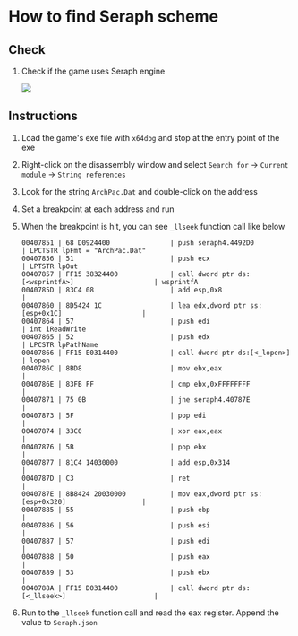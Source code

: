 # How to find Seraph scheme

## Check

1. Check if the game uses Seraph engine

   ![](./pictures/seraph-1.png)

## Instructions

1. Load the game's exe file with `x64dbg` and stop at the entry point of the exe

2. Right-click on the disassembly window and select `Search for` -> `Current module` -> `String references`

3. Look for the string `ArchPac.Dat` and double-click on the address

4. Set a breakpoint at each address and run

5. When the breakpoint is hit, you can see `_llseek` function call like below

   ```assembly
   00407851 | 68 D0924400               | push seraph4.4492D0                                | LPCTSTR lpFmt = "ArchPac.Dat"
   00407856 | 51                        | push ecx                                           | LPTSTR lpOut
   00407857 | FF15 38324400             | call dword ptr ds:[<wsprintfA>]                    | wsprintfA
   0040785D | 83C4 08                   | add esp,0x8                                        |
   00407860 | 8D5424 1C                 | lea edx,dword ptr ss:[esp+0x1C]                    |
   00407864 | 57                        | push edi                                           | int iReadWrite
   00407865 | 52                        | push edx                                           | LPCSTR lpPathName
   00407866 | FF15 E0314400             | call dword ptr ds:[<_lopen>]                       | lopen
   0040786C | 8BD8                      | mov ebx,eax                                        |
   0040786E | 83FB FF                   | cmp ebx,0xFFFFFFFF                                 |
   00407871 | 75 0B                     | jne seraph4.40787E                                 |
   00407873 | 5F                        | pop edi                                            |
   00407874 | 33C0                      | xor eax,eax                                        |
   00407876 | 5B                        | pop ebx                                            |
   00407877 | 81C4 14030000             | add esp,0x314                                      |
   0040787D | C3                        | ret                                                |
   0040787E | 8B8424 20030000           | mov eax,dword ptr ss:[esp+0x320]                   |
   00407885 | 55                        | push ebp                                           |
   00407886 | 56                        | push esi                                           |
   00407887 | 57                        | push edi                                           |
   00407888 | 50                        | push eax                                           |
   00407889 | 53                        | push ebx                                           |
   0040788A | FF15 D0314400             | call dword ptr ds:[<_llseek>]                      |
   ```

6. Run to the `_llseek` function call and read the eax register. Append the value to `Seraph.json`
